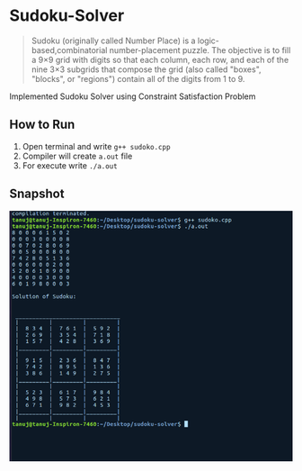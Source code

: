 # Sudoku-Solver
>Sudoku (originally called Number Place) is a logic-based,combinatorial number-placement puzzle. The objective is to fill a 9×9 grid with digits so that each column, each row, and each of the nine 3×3 subgrids that compose the grid (also called "boxes", "blocks", or "regions") contain all of the digits from 1 to 9.

Implemented Sudoku Solver using Constraint Satisfaction Problem

## How to Run
1. Open terminal and write `g++ sudoko.cpp`
2. Compiler will create `a.out` file
3. For execute write `./a.out`

## Snapshot
![sudoko image](/sudoku.png)
